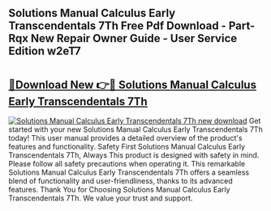 ## Solutions Manual Calculus Early Transcendentals 7Th Free Pdf Download - Part-Rqx New Repair Owner Guide - User Service Edition w2eT7

# <h2><a href="http://bc82997.oget.top/?id=Solutions+Manual+Calculus+Early+Transcendentals+7Th">🔗Download New 👉🔴 Solutions Manual Calculus Early Transcendentals 7Th</a></h2>

[![Solutions Manual Calculus Early Transcendentals 7Th new download](https://i.imgur.com/5g1atiW.png)](http://bc82997.oget.top/?id=Solutions+Manual+Calculus+Early+Transcendentals+7Th)
Get started with your new Solutions Manual Calculus Early Transcendentals 7Th today! This user manual provides a detailed overview of the product's features and functionality. Safety First Solutions Manual Calculus Early Transcendentals 7Th, Always This product is designed with safety in mind. Please follow all safety precautions when operating it. This remarkable Solutions Manual Calculus Early Transcendentals 7Th offers a seamless blend of functionality and user-friendliness, thanks to its advanced features. Thank You for Choosing Solutions Manual Calculus Early Transcendentals 7Th. We value your trust and support.
